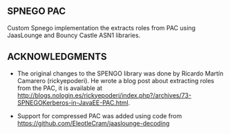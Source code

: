 SPNEGO PAC
------------

Custom Spnego implementation the extracts roles from PAC using JaasLounge and 
Bouncy Castle ASN1 libraries.

ACKNOWLEDGMENTS
---------------

- The original changes to the SPENGO library was done by Ricardo Martín Camarero 
(rickyepoderi). He wrote a blog post about extracting roles from the PAC, it 
is available at http://blogs.nologin.es/rickyepoderi/index.php?/archives/73-SPNEGOKerberos-in-JavaEE-PAC.html.

- Support for compressed PAC was added using code from https://github.com/EleotleCram/jaaslounge-decoding
